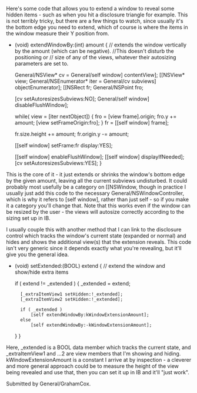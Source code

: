


Here's some code that allows you to extend a window to reveal some hidden items - such as when you hit a disclosure triangle for example. This is not terribly tricky, but there are a few things to watch, since usually it's the bottom edge you need to extend, which of course is where the items in the window measure their Y position from.

    
- (void)			extendWindowBy:(int) amount
{
	// extends the window vertically by the amount (which can be negative).
       //This doesn't disturb the positioning or
	// size of any of the views, whatever their autosizing parameters are set to. 
	
	General/NSView*			cv = General/self window] contentView];
	[[NSView*			view;
	General/NSEnumerator*	iter = General/cv subviews] objectEnumerator];
	[[NSRect			fr;
	General/NSPoint			fro;
	
	[cv setAutoresizesSubviews:NO];
	General/self window] disableFlushWindow];

	while( view = [iter nextObject])
	{
		fro = [view frame].origin;
		fro.y += amount;
		[view setFrameOrigin:fro];
	}
	fr = [[self window] frame];
	
	fr.size.height += amount;
	fr.origin.y -= amount;
	
	[[self window] setFrame:fr display:YES];
	
	[[self window] enableFlushWindow];
	[[self window] displayIfNeeded];
	[cv setAutoresizesSubviews:YES];
}


This is the core of it - it just extends or shrinks the window's bottom edge by the given amount, leaving all the current subviews undisturbed. It could probably most usefully be a category on [[NSWindow, though in practice I usually just add this code to the necessary General/NSWindowController, which is why it refers to [self window], rather than just self - so if you make it a category you'll change that. Note that this works even if the window can be resized by the user - the views will autosize correctly according to the sizing set up in IB.

I usually couple this with another method that I can link to the disclosure control which tracks the window's current state (expanded or normal) and hides and shows the additional view(s) that the extension reveals. This code isn't very generic since it depends exactly what you're revealing, but it'll give you the general idea.

    
- (void)			setExtended:(BOOL) extend
{
	// extend the window and show/hide extra items
	
	if ( extend != _extended )
	{
		_extended = extend;

		[_extraItemView1 setHidden:!_extended];
		[_extraItemView2 setHidden:!_extended];
		
		if ( _extended )
			[self extendWindowBy:kWindowExtensionAmount];
		else
			[self extendWindowBy:-kWindowExtensionAmount];
	}
}



Here, _extended is a BOOL data member which tracks the current state, and _extraItemView1 and ...2 are view members that I'm showing and hiding. kWindowExtensionAmount is a constant I arrive at by inspection - a cleverer and more general approach could be to measure the height of the view being revealed and use that, then you can set it up in IB and it'll "just work".

Submitted by General/GrahamCox.